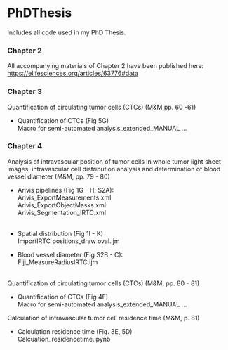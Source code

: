 # PhDThesis
Includes all code used in my PhD Thesis.

### Chapter 2 <br>
All accompanying materials of Chapter 2 have been published here: <br>
https://elifesciences.org/articles/63776#data

### Chapter 3 <br>
Quantification of circulating tumor cells (CTCs) (M&M pp. 60 -61) <br>
- Quantification of CTCs (Fig 5G) <br> 
  Macro for semi-automated analysis_extended_MANUAL ... <br>

### Chapter 4 <br>
Analysis of intravascular position of tumor cells in whole tumor light sheet images, intravascular cell distribution analysis and determination of blood vessel diameter (M&M, pp. 79 - 80)
- Arivis pipelines (Fig 1G - H, S2A): <br>
  Arivis_ExportMeasurements.xml <br>
  Arivis_ExportObjectMasks.xml <br>
  Arivis_Segmentation_IRTC.xml <br>
  <br>
- Spatial distribution (Fig 1I - K) <br>
  ImportIRTC positions_draw oval.ijm

- Blood vessel diameter (Fig S2B - C): <br>
  Fiji_MeasureRadiusIRTC.ijm <br>
  <br>
  
Quantification of circulating tumor cells (CTCs) (M&M, pp. 80 - 81)
- Quantification of CTCs (Fig 4F) <br>
  Macro for semi-automated analysis_extended_MANUAL ... <br>

Calculation of intravascular tumor cell residence time (M&M, p. 81)
- Calculation residence time (Fig. 3E, 5D) <br>
  Calcuation_residencetime.ipynb <br>

